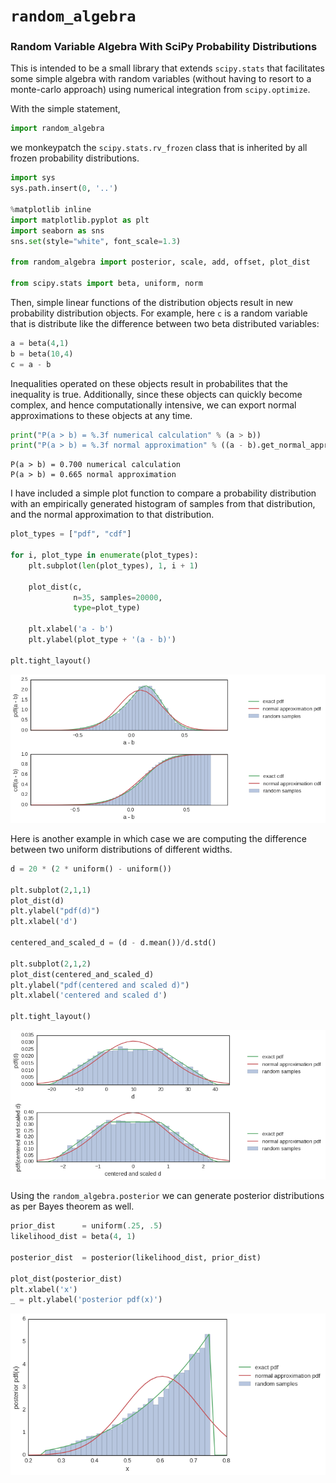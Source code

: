 
# `random_algebra`

### Random Variable Algebra With SciPy Probability Distributions

This is intended to be a small library that extends `scipy.stats` that facilitates some simple algebra with random variables (without having to resort to a monte-carlo approach) using numerical integration from `scipy.optimize`.

With the simple statement,

```python
import random_algebra
```

we monkeypatch the `scipy.stats.rv_frozen` class that is inherited by all frozen probability distributions. 


```python
import sys
sys.path.insert(0, '..')

%matplotlib inline
import matplotlib.pyplot as plt
import seaborn as sns
sns.set(style="white", font_scale=1.3)

from random_algebra import posterior, scale, add, offset, plot_dist

from scipy.stats import beta, uniform, norm
```

Then, simple linear functions of the distribution objects result in new probability distribution objects. For example, here `c` is a random variable that is distribute like the difference between two beta distributed variables:


```python
a = beta(4,1)
b = beta(10,4)
c = a - b
```

Inequalities operated on these objects result in probabilites that the inequality is true. Additionally, since these objects can quickly become complex, and hence computationally intensive, we can export normal approximations to these objects at any time.


```python
print("P(a > b) = %.3f numerical calculation" % (a > b))
print("P(a > b) = %.3f normal approximation" % ((a - b).get_normal_approx() > 0))
```

    P(a > b) = 0.700 numerical calculation
    P(a > b) = 0.665 normal approximation


I have included a simple plot function to compare a probability distribution with an empirically generated histogram of samples from that distribution, and the normal approximation to that distribution.


```python
plot_types = ["pdf", "cdf"]

for i, plot_type in enumerate(plot_types):
    plt.subplot(len(plot_types), 1, i + 1)
    
    plot_dist(c,
              n=35, samples=20000,
              type=plot_type)
    
    plt.xlabel('a - b')
    plt.ylabel(plot_type + '(a - b)')
    
plt.tight_layout()
```


![png](./images/output_7_0.png)


Here is another example in which case we are computing the difference between two uniform distributions of different widths.


```python
d = 20 * (2 * uniform() - uniform())

plt.subplot(2,1,1)
plot_dist(d)
plt.ylabel("pdf(d)")
plt.xlabel('d')

centered_and_scaled_d = (d - d.mean())/d.std()

plt.subplot(2,1,2)
plot_dist(centered_and_scaled_d)
plt.ylabel("pdf(centered and scaled d)")
plt.xlabel('centered and scaled d')

plt.tight_layout()
```


![png](./images/output_9_0.png)


Using the `random_algebra.posterior` we can generate posterior distributions as per Bayes theorem as well.


```python
prior_dist      = uniform(.25, .5)
likelihood_dist = beta(4, 1)

posterior_dist  = posterior(likelihood_dist, prior_dist)

plot_dist(posterior_dist)
plt.xlabel('x')
_ = plt.ylabel('posterior pdf(x)')
```


![png](./images/output_11_0.png)

